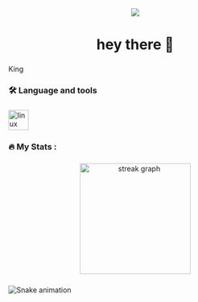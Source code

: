 <div align="center">
  <img src="https://visitor-badge.laobi.icu/badge?page_id=K1Dev-Core.K1Dev-Core&"  />
</div>

###

<h1 align="center">hey there 👋</h1>

###

<p align="left">King</p>

###

<h3 align="left">🛠 Language and tools</h3>

###

<div align="left">
  <img src="https://cdn.jsdelivr.net/gh/devicons/devicon/icons/linux/linux-original.svg" height="40" alt="linux logo"  />
</div>

###

<h3 align="left">🔥   My Stats :</h3>

###

<div align="center">
  <img src="https://streak-stats.demolab.com?user=K1Dev-Core&locale=en&mode=daily&theme=dark&hide_border=false&border_radius=5&order=3" height="220" alt="streak graph"  />
</div>

###

<img src="https://raw.githubusercontent.com/K1Dev-Core/K1Dev-Core/output/snake.svg" alt="Snake animation" />

###
